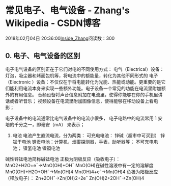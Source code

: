 
# 常见电子、电气设备 - Zhang's Wikipedia - CSDN博客


2018年02月04日 20:36:00[Inside_Zhang](https://me.csdn.net/lanchunhui)阅读数：300



## 0. 电子、电气设备的区别
电子电气设备的区别正在于它们对电的不同使用方式：
电气（Electrical）设备：灯泡，吸尘器和烤面包机等，将电流中的额能量，转化为其他不同形式的
电子（Electronic ）设备：不仅仅在于将电能转化为光能、热能或动能。更重要的是它们能利用电流本身来实现一些额外功能。电子设备一个常见的功能在电流里附加额外的有用信息。
音频设备将声音信息附加在电流里，使得你能够在你的手机里讲话或者听音乐；
视频设备在电流里附加图像信息，使得能够在移动设备上看电影；

电子设备中的电流通常比电气设备中的电流小很多，
电子电路中的电流常用 1 安培的千分之一，即毫安（mA） 来表示；
1. 电池
电池产生直流电流，分为两类：
可充电电池：
锌碱（超市中可买到）
锌锰干电池
锂贡电池：计算机，烟雾探测器，手表，助听器等；
不可充电电池；
镍氢电池
镍镉电池

碱性锌锰电池简称碱锰电池
正极为阴极反应（吸收电子）：
MnO2+H2O+eˉ→MnO(OH)+OHˉ
MnO(OH)在碱性溶液中有一定的溶解度
MnO(OH)+H2O+OHˉ→Mn(OH)4
Mn(OH)4+eˉ→Mn(OH)4
负极为阳极反应（释放电子）：
Zn+2OHˉ→Zn(OH)2+2eˉ
Zn(OH)2+2OHˉ→Zn(OH)4


